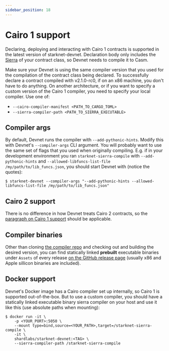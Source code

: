 ```yaml
---
sidebar_position: 18
---
```


# Cairo 1 support

Declaring, deploying and interacting with Cairo 1 contracts is supported in the latest version of starknet-devnet. Declaration body only includes the [Sierra](https://docs.starknet.io/documentation/architecture_and_concepts/Contracts/cairo-1-and-sierra/) of your contract class, so Devnet needs to compile it to Casm.

Make sure your Devnet is using the same compiler version that you used for the compilation of the contract class being declared. To successfully declare a contract compiled with v2.1.0-rc0, if on an x86 machine, you don't have to do anything. On another architecture, or if you want to specify a custom version of the Cairo 1 compiler, you need to specify your local compiler. Use one of:

- `--cairo-compiler-manifest <PATH_TO_CARGO_TOML>`
- `--sierra-compiler-path <PATH_TO_SIERRA_EXECUTABLE>`

## Compiler args

By default, Devnet runs the compiler with `--add-pythonic-hints`. Modify this with Devnet's `--compiler-args` CLI argument. You will probably want to use the same set of flags that you used when originally compiling. E.g. if in your development environment you ran `starknet-sierra-compile` with `--add-pythonic-hints` and `--allowed-libfuncs-list-file /my/path/to/lib_funcs.json`, you should start Devnet with (notice the quotes):

```
$ starknet-devnet --compiler-args "--add-pythonic-hints --allowed-libfuncs-list-file /my/path/to/lib_funcs.json"
```

## Cairo 2 support

There is no difference in how Devnet treats Cairo 2 contracts, so the [paragraph on Cairo 1 support](#cairo-1-support) should be applicable.

## Compiler binaries

Other than cloning [the compiler repo](https://github.com/starkware-libs/cairo) and checking out and building the desired version, you can find statically linked **prebuilt** executable binaries under `Assets` of every release [on the GitHub release page](https://github.com/starkware-libs/cairo/releases) (usually x86 and Apple sillicon binaries are included).

## Docker support

Devnet's Docker image has a Cairo compiler set up internally, so Cairo 1 is supported out-of-the-box. But to use a custom compiler, you should have a statically linked executable binary sierra compiler on your host and use it like this (use absolute paths when mounting):

```
$ docker run -it \
    -p <YOUR_PORT>:5050 \
    --mount type=bind,source=<YOUR_PATH>,target=/starknet-sierra-compile \
    -it \
    shardlabs/starknet-devnet:<TAG> \
    --sierra-compiler-path /starknet-sierra-compile
```
